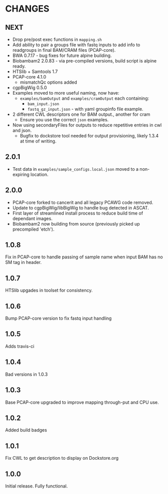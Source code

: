 # CHANGES

## NEXT

* Drop pre/post exec functions in `mapping.sh`
* Add ability to pair a groups file with fastq inputs to add info to readgroups
in final BAM/CRAM files (PCAP-core).
* BWA 0.7.17 - bug fixes for future alpine building.
* Biobambam2 2.0.83 - via pre-compiled versions, build script is alpine ready.
* HTSlib + Samtools 1.7
* PCAP-core 4.1.0
  * mismatchQc options added
* cgpBigWig 0.5.0
* Examples moved to more useful naming, now have:
  * `examples/bamOutput` and `examples/cramOutput` each containing:
    * `bam_input.json`
    * `fastq_gz_input.json` - with yaml groupinfo file example.
* 2 different CWL descriptors one for BAM output., another for cram
  * Ensure you use the correct `json` examples.
* Now using secondaryFiles for outputs to reduce repetitive entries in cwl and json.
  * Bugfix to dockstore tool needed for output provisioning, likely 1.3.4 at time of writing.

## 2.0.1

* Test data in `examples/sample_configs.local.json` moved to a non-expiring location.

## 2.0.0

* PCAP-core forked to cancerit and all legacy PCAWG code removed.
* Update to cgpBigWig/libBigWig to handle bug detected in ASCAT.
* First layer of streamlined install process to reduce build time of dependant images.
* Biobambam2 now building from source (previously picked up precompiled 'etch').

## 1.0.8

Fix in PCAP-core to handle passing of sample name when input BAM has no SM tag in header.

## 1.0.7

HTSlib upgades in toolset for consistency.

## 1.0.6

Bump PCAP-core version to fix fastq input handling

## 1.0.5

Adds travis-ci

## 1.0.4

Bad versions in 1.0.3

## 1.0.3

Base PCAP-core upgraded to improve mapping through-put and CPU use.

## 1.0.2

Added build badges

## 1.0.1

Fix CWL to get description to display on Dockstore.org

## 1.0.0

Initial release.  Fully functional.
